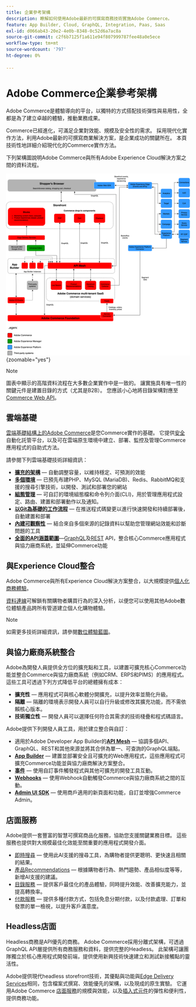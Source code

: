 ```yaml
---
title: 企業參考架構
description: 瞭解如何使用Adobe最新的可撰寫商務技術實施Adobe Commerce。
feature: App Builder, Cloud, GraphQL, Integration, Paas, Saas
exl-id: d066ab43-20e2-4e0b-8348-0c52d6a7ac8a
source-git-commit: c2f6b7125f1a611e94f807999787fee48a0e5ece
workflow-type: tm+mt
source-wordcount: '797'
ht-degree: 0%

---
```


# Adobe Commerce企業參考架構

Adobe Commerce是體驗導向的平台，以獨特的方式搭配技術彈性與易用性，全都是為了建立卓越的體驗，推動業務成果。

Commerce已經進化，可滿足企業對效能、規模及安全性的需求。 採用現代化實作方法，利用Adobe最新的可撰寫商業解決方案，是企業成功的關鍵所在。 本頁技術性地詳細介紹現代化的Commerce實作方法。

下列架構圖說明Adobe Commerce與所有Adobe Experience Cloud解決方案之間的資料流程。

![顯示Adobe Commerce如何連線至Experience Cloud解決方案的架構圖表](../../assets/playbooks/commerce-architecture-v3.svg){zoomable="yes"}

>[!NOTE]
>
>圖表中顯示的高階資料流程在大多數企業實作中是一致的。 讓實施具有唯一性的關鍵元件是建置目錄的方式（尤其是B2B）。 您應該小心地將目錄架構對應至[Commerce Web API](https://developer.adobe.com/commerce/webapi/get-started/)。

## 雲端基礎

[雲端基礎結構上的Adobe Commerce](https://experienceleague.adobe.com/en/docs/commerce-cloud-service/user-guide/overview)是您Commerce實作的基礎。 它提供[安全](../../security-and-compliance/shared-responsibility.md)自動化託管平台，以及可在雲端原生環境中建立、部署、監控及管理Commerce應用程式的自助式方法。

請參閱下列雲端基礎技術詳細資訊：

- [**擴充的架構**](https://experienceleague.adobe.com/en/docs/commerce-cloud-service/user-guide/architecture/scaled-architecture) — 自動調整容量，以維持穩定、可預測的效能
- [**多個環境**](https://experienceleague.adobe.com/en/docs/commerce-cloud-service/user-guide/architecture/pro-architecture) — 已預先布建PHP、MySQL (MariaDB)、Redis、RabbitMQ和支援的搜尋引擎技術，以開發、測試和部署您的網站
- [**組態管理**](https://experienceleague.adobe.com/en/docs/commerce-cloud-service/user-guide/configure/overview) — 可自訂的環境組態檔和命令列介面(CLI)，用於管理應用程式設定、路由、建置和部署動作以及通知。
- [**以Git為基礎的工作流程**](https://experienceleague.adobe.com/en/docs/commerce-cloud-service/user-guide/architecture/pro-develop-deploy-workflow) — 在推送程式碼變更以進行快速開發和持續部署後，自動建置和部署
- [**內建可觀察性**](https://experienceleague.adobe.com/en/docs/commerce-cloud-service/user-guide/monitor/performance) — 結合來自多個來源的記錄資料以幫助您管理網站效能和診斷問題的工具
- [**全面的API涵蓋範圍**](https://developer.adobe.com/commerce/webapi/get-started/)—[GraphQL](https://developer.adobe.com/commerce/webapi/graphql/)及[REST](https://developer.adobe.com/commerce/webapi/rest) API，整合核心Commerce應用程式與協力廠商系統，並延伸Commerce功能

## 與Experience Cloud整合

Adobe Commerce與所有Experience Cloud解決方案整合，以大規模提供[個人化商務體驗](https://experienceleague.adobe.com/en/docs/commerce-admin/customers/customers-menu/personalize-scale#customers-menu)。

[資料連線](https://experienceleague.adobe.com/en/docs/commerce-merchant-services/data-connection/overview)可解鎖有關購物者購買行為的深入分析，以便您可以使用其他Adobe數位體驗產品跨所有管道建立個人化購物體驗。

>[!NOTE]
>
>如需更多技術詳細資訊，請參閱[數位體驗藍圖](https://experienceleague.adobe.com/en/docs/blueprints-learn/architecture/overview)。


## 與協力廠商系統整合

Adobe為開發人員提供全方位的擴充點和工具，以建置可擴充核心Commerce功能並整合Commerce與協力廠商系統（例如CRM、ERPS和PIMS）的應用程式。 這些工具可透過下列方式降低平台的總體擁有成本：

- **擴充性** — 應用程式可與核心軟體分開擴充，以提升效率並簡化升級。
- **隔離** — 隔離的環境表示開發人員可以自行升級或修改其擴充功能，而不需依賴核心版本。
- **技術獨立性** — 開發人員可以選擇任何符合其需求的技術棧疊和程式碼語言。

Adobe提供下列開發人員工具，用於建立整合與自訂：

- 適用於Adobe Developer App Builder的&#x200B;[**API Mesh**](https://developer.adobe.com/graphql-mesh-gateway/) — 協調多個API、GraphQL、REST和其他來源並將其合併為單一、可查詢的GraphQL端點。
- [**App Builder**](https://developer.adobe.com/app-builder/docs/overview/) — 建置並部署安全且可擴充的Web應用程式，這些應用程式可擴充Commerce功能並與協力廠商解決方案整合。
- [**事件**](https://developer.adobe.com/commerce/extensibility/events/) — 使用自訂事件觸發程式與其他可擴充的開發工具互動。
- [**Webhooks**](https://developer.adobe.com/commerce/extensibility/webhooks/) — 使用Webhook自動觸發Commerce與協力廠商系統之間的互動。
- [**Admin UI SDK**](https://developer.adobe.com/commerce/extensibility/admin-ui-sdk/) — 使用商戶適用的新頁面和功能，自訂並增強Commerce Admin。

## 店面服務

Adobe提供一套豐富的智慧可撰寫商品化服務，協助您支援關鍵業務目標。 這些服務也提供對大規模最佳化效能至關重要的應用程式開發介面。

- [即時搜尋](https://experienceleague.adobe.com/en/docs/commerce-merchant-services/live-search/overview) — 使用此AI支援的搜尋工具，為購物者提供更聰明、更快速且相關的結果。
- [產品Recommendations](https://experienceleague.adobe.com/en/docs/commerce-merchant-services/product-recommendations/overview) — 根據購物者行為、熱門趨勢、產品相似度等等，新增AI支援的建議。
- [目錄服務](https://experienceleague.adobe.com/en/docs/commerce-merchant-services/catalog-service/guide-overview) — 提供客戶最佳化的產品體驗，同時提升效能、改善擴充能力，並提高轉換率。
- [付款服務](https://experienceleague.adobe.com/en/docs/commerce-merchant-services/payment-services/guide-overview) — 提供多種付款方式，包括免息分期付款，以及付款處理、訂單和發票的單一檢視，以提升客戶滿意度。

## Headless店面

Headless商務是API優先的商務。 Adobe Commerce採用分離式架構，可透過GraphQL API層提供所有商務服務和資料，提供完整的Headless。 此架構可讓團隊獨立於核心應用程式開發前端，提供使用新興技術快速建立和測試新接觸點的靈活性。

Adobe提供現代headless storefront技術，其優點與功能與[Edge Delivery Services](https://www.aem.live/home)相同，包含檔案式撰寫、效能優先的架構，以及現成的原生實驗。 它運用Adobe Commerce [店面服務](#storefront-services)的規模與效能，以及[插入式元件](https://experienceleague.adobe.com/developer/commerce/storefront/)的彈性和便利性，提供商務功能。

